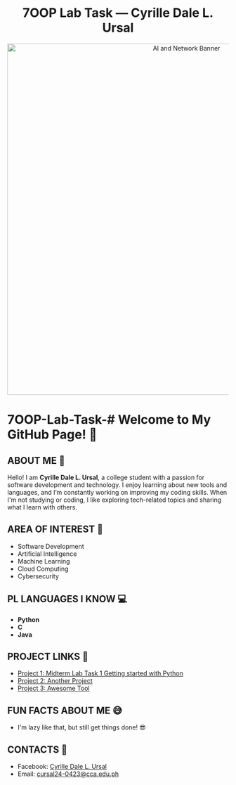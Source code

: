 <!-- A. Heading / Banner -->
<h1 align="center">7OOP Lab Task — Cyrille Dale L. Ursal</h1>

<p align="center">
  <!-- Optional banner -->
  <a href="https://developer.vonage.com/en/blog/how-to-create-a-pull-request-with-github-desktop" target="_blank">
    <img src="https://www.vecteezy.com/photo/13375671-iot-internet-of-things-information-communication-network-artificial-intelligence-website-banner-datacenter-background" alt="AI and Network Banner" width="800"/>
  </a>



# 7OOP-Lab-Task-# **Welcome to My GitHub Page!** 🎉

## **ABOUT ME** 👋

Hello! I am **Cyrille Dale L. Ursal**, a college student with a passion for software development and technology. I enjoy learning about new tools and languages, and I’m constantly working on improving my coding skills. When I'm not studying or coding, I like exploring tech-related topics and sharing what I learn with others.

## **AREA OF INTEREST** 🎯

- Software Development
- Artificial Intelligence
- Machine Learning
- Cloud Computing
- Cybersecurity

## **PL LANGUAGES I KNOW** 💻

- **Python**
- **C**
- **Java**

## **PROJECT LINKS** 🚀

- [Project 1: Midterm Lab Task 1 Getting started with Python](https://docs.google.com/document/d/1TtoPRV9AhZCqlNi0Vr1kGTFooG0bIkAQCVgyk3jNHak/edit?usp=sharing)
- [Project 2: Another Project](link-to-project)
- [Project 3: Awesome Tool](link-to-project)

## **FUN FACTS ABOUT ME** 😅

- I'm lazy like that, but still get things done! 😎

## **CONTACTS** 📱

- Facebook: [Cyrille Dale L. Ursal](https://www.facebook.com/dale.ursal.7)  
- Email: [cursal24-0423@cca.edu.ph](mailto:cursal24-0423@cca.edu.ph)



